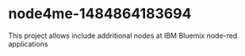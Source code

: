 # node4me-1484864183694


This project allows include addritional nodes at IBM Bluemix node-red applications 
